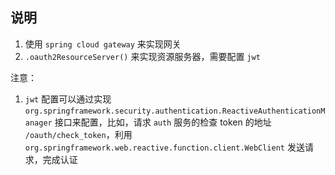 ## 说明

1. 使用 `spring cloud gateway` 来实现网关
2. `.oauth2ResourceServer()` 来实现资源服务器，需要配置 `jwt`

注意：

1. `jwt` 配置可以通过实现 `org.springframework.security.authentication.ReactiveAuthenticationManager` 接口来配置，比如，请求 `auth` 服务的检查 token 的地址 `/oauth/check_token`，利用 `org.springframework.web.reactive.function.client.WebClient` 发送请求，完成认证